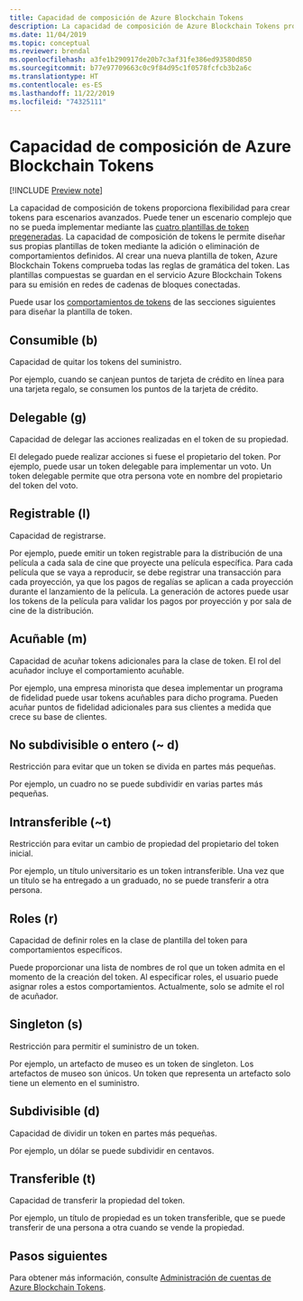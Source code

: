 ```yaml
---
title: Capacidad de composición de Azure Blockchain Tokens
description: La capacidad de composición de Azure Blockchain Tokens proporciona flexibilidad para crear tokens para escenarios avanzados.
ms.date: 11/04/2019
ms.topic: conceptual
ms.reviewer: brendal
ms.openlocfilehash: a3fe1b290917de20b7c3af31fe386ed93580d850
ms.sourcegitcommit: b77e97709663c0c9f84d95c1f0578fcfcb3b2a6c
ms.translationtype: HT
ms.contentlocale: es-ES
ms.lasthandoff: 11/22/2019
ms.locfileid: "74325111"
---
```

# <a name="azure-blockchain-tokens-composability"></a>Capacidad de composición de Azure Blockchain Tokens

[!INCLUDE [Preview note](./includes/preview.md)]

La capacidad de composición de tokens proporciona flexibilidad para crear tokens para escenarios avanzados. Puede tener un escenario complejo que no se pueda implementar mediante las [cuatro plantillas de token pregeneradas](templates.md#base-token-types). La capacidad de composición de tokens le permite diseñar sus propias plantillas de token mediante la adición o eliminación de comportamientos definidos. Al crear una nueva plantilla de token, Azure Blockchain Tokens comprueba todas las reglas de gramática del token. Las plantillas compuestas se guardan en el servicio Azure Blockchain Tokens para su emisión en redes de cadenas de bloques conectadas.

Puede usar los [comportamientos de tokens](templates.md#token-behaviors) de las secciones siguientes para diseñar la plantilla de token.

## <a name="burnable-b"></a>Consumible (b)

Capacidad de quitar los tokens del suministro.

Por ejemplo, cuando se canjean puntos de tarjeta de crédito en línea para una tarjeta regalo, se consumen los puntos de la tarjeta de crédito.

## <a name="delegable-g"></a>Delegable (g)

Capacidad de delegar las acciones realizadas en el token de su propiedad.

El delegado puede realizar acciones si fuese el propietario del token. Por ejemplo, puede usar un token delegable para implementar un voto. Un token delegable permite que otra persona vote en nombre del propietario del token del voto.

## <a name="logable-l"></a>Registrable (l)

Capacidad de registrarse.

Por ejemplo, puede emitir un token registrable para la distribución de una película a cada sala de cine que proyecte una película específica. Para cada película que se vaya a reproducir, se debe registrar una transacción para cada proyección, ya que los pagos de regalías se aplican a cada proyección durante el lanzamiento de la película. La generación de actores puede usar los tokens de la película para validar los pagos por proyección y por sala de cine de la distribución.

## <a name="mint-able-m"></a>Acuñable (m)

Capacidad de acuñar tokens adicionales para la clase de token. El rol del acuñador incluye el comportamiento acuñable.

Por ejemplo, una empresa minorista que desea implementar un programa de fidelidad puede usar tokens acuñables para dicho programa. Pueden acuñar puntos de fidelidad adicionales para sus clientes a medida que crece su base de clientes.  

## <a name="non-subdividable-or-whole-d"></a>No subdivisible o entero (~ d)

Restricción para evitar que un token se divida en partes más pequeñas.

Por ejemplo, un cuadro no se puede subdividir en varias partes más pequeñas. 

## <a name="non-transferable-t"></a>Intransferible (~t)

Restricción para evitar un cambio de propiedad del propietario del token inicial.

Por ejemplo, un título universitario es un token intransferible. Una vez que un título se ha entregado a un graduado, no se puede transferir a otra persona.

## <a name="roles-r"></a>Roles (r)

Capacidad de definir roles en la clase de plantilla del token para comportamientos específicos.

Puede proporcionar una lista de nombres de rol que un token admita en el momento de la creación del token. Al especificar roles, el usuario puede asignar roles a estos comportamientos. Actualmente, solo se admite el rol de acuñador.

## <a name="singleton-s"></a>Singleton (s)

Restricción para permitir el suministro de un token.

Por ejemplo, un artefacto de museo es un token de singleton. Los artefactos de museo son únicos. Un token que representa un artefacto solo tiene un elemento en el suministro.

## <a name="subdividable-d"></a>Subdivisible (d)

Capacidad de dividir un token en partes más pequeñas.

Por ejemplo, un dólar se puede subdividir en centavos.

## <a name="transferable-t"></a>Transferible (t)

Capacidad de transferir la propiedad del token.

Por ejemplo, un título de propiedad es un token transferible, que se puede transferir de una persona a otra cuando se vende la propiedad.

## <a name="next-steps"></a>Pasos siguientes

Para obtener más información, consulte [Administración de cuentas de Azure Blockchain Tokens](account-management.md).

